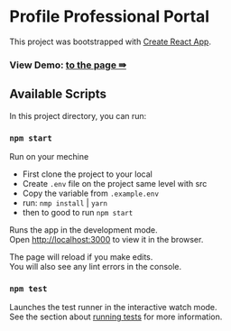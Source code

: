 # Profile Professional Portal

This project was bootstrapped with [Create React App](https://github.com/facebook/create-react-app).

### View Demo: [to the page ⇛](https://github.com/facebook/create-react-app)

## Available Scripts

In this project directory, you can run:

### `npm start`

Run on your mechine

- First clone the project to your local
- Create `.env` file on the project same level with src
- Copy the variable from `.example.env`
- run: `nmp install` | `yarn`
- then to good to run `npm start`

Runs the app in the development mode.\
Open [http://localhost:3000](http://localhost:3000) to view it in the browser.

The page will reload if you make edits.\
You will also see any lint errors in the console.

### `npm test`

Launches the test runner in the interactive watch mode.\
See the section about [running tests](https://facebook.github.io/create-react-app/docs/running-tests) for more information.
